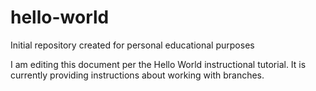 # hello-world
Initial repository created for personal educational purposes

I am editing this document per the Hello World instructional tutorial.
It is currently providing instructions about working with branches.
